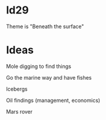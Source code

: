 ld29
====
Theme is "Beneath the surface"

Ideas
=====

Mole digging to find things

Go the marine way and have fishes

Icebergs

Oil findings (management, economics)

Mars rover

